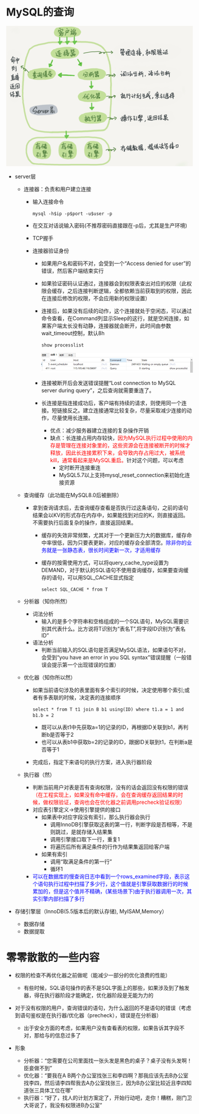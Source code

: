 # MySQL的查询

![0d2070e8f84c4801adbfa03bda1f98d9](MySQL的查询.assets/0d2070e8f84c4801adbfa03bda1f98d9.png)

- server层

  - 连接器：负责和用户建立连接

    - 输入连接命令

      ```shell
      mysql -h$ip -p$port -u$user -p
      ```

    - 在交互对话说输入密码(不推荐密码直接跟在-p后，尤其是生产环境)

    - TCP握手

    - 连接器验证身份

      - 如果用户名和密码不对，会受到一个“Access denied for user”的错误，然后客户端结束实行

      - 如果验证密码认证通过，连接器会到权限表查出对应的权限（此权限会缓存，之后连接判断逻辑，全都依赖当前获取到的权限，因此在连接后修改的权限，不会应用新的权限设置）

      - 连接后，如果没有后续的动作，这个连接就处于空闲态，可以通过命令查看，在Command列显示Sleep的这行，就是空闲连接，如果客户端太长没有动静，连接器就会断开，此时间由参数wait_timeout控制，默认8h

        ```mysql
        show processlist
        ```

        ![image-20200711103332113](MySQL的查询.assets/image-20200711103332113.png)

      - 连接被断开后会发送错误提醒“Lost connection to MySQL server during query”，之后查询就需要重连了。

      - 长连接是指连接成功后，客户端有持续的请求，则使用同一个连接。短链接反之。建立连接通常比较复杂，尽量采取减少连接的动作，尽量使用长连接。

        - 优点：减少服务器建立连接的复杂操作开销
        - 缺点：长连接占用内存较快，<font color="red">因为MySQL执行过程中使用的内存是管理在连接对象里的，这些资源会在连接被断开的时候才释放，因此长连接累积下来，会导致内存占用过大，被系统kill，通常看起来是MySQL重启。</font>针对这个问题，可以考虑
          - 定时断开连接重连
          - MySQL5.7以上支持mysql_reset_connection来初始化连接资源

  - 查询缓存（此功能在MySQL8.0后被删除）

    - 拿到查询请求后，去查询缓存查看是否执行过这条语句，之前的语句结果会以KV的形式存在内存中，如果能找到对应的K，则直接返回。不需要执行后面复杂的操作，直接返回结果。

      - 缓存的失效非常频繁，尤其对于一个更新压力大的数据库，缓存命中率很低，因为只要表更新，对应的缓存会全部清空。<font color="blue">除非你的业务就是一张静态表，很长时间更新一次，才适用缓存</font>

      - 缓存的按需使用方式，可以将query_cache_type设置为DEMAND，对于默认的SQL语句不使用查询缓存，如果要查询缓存的语句，可以用SQL_CACHE显式指定

        ```mysql
        select SQL_CACHE * from T
        ```

  - 分析器（知你所然）

    - 词法分析
      - 输入的是多个字符串和空格组成的一个SQL语句，MySQL需要识别其代表什么。比方说将T识别为“表名T”,将字段ID识别为“表名ID”
    - 语法分析
      - 判断当前输入的SQL语句是否满足MySQL语法，如果语句不对，会受到“you have an error in you SQL syntax”错误提醒（一般错误会提示第一个出现错误的位置）

  - 优化器（知你所以然）

    - 如果当前语句涉及的表里面有多个索引的时候，决定使用哪个索引;或者有多表联的时候，决定表的连接顺序

      ```mysql
      select * from T t1 join B b1 using(ID) where t1.a = 1 and b1.b = 2
      ```

      - 既可以从表t1中先获取a=1的记录的ID，再根据ID关联到b1，再判断b是否等于2
      - 也可以从表b1中获取b=2的记录的ID，跟据ID关联到t1，在判断a是否等于1

    - 完成后，指定下来语句的执行方案，进入执行器阶段

  - 执行器（然）

    - 判断当前用户对表是否有查询权限，没有的话会返回没有权限的错误<font color="red">（在工程实现上，如果没有命中缓存，会在查询缓存返回结果的时候，做权限验证，查询也会在优化器之前调用precheck验证权限）</font>
    - 对应表引擎定义->使用引擎提供的接口
      - 如果表中对应字段没有索引，那么执行器会执行
        - 调用InnoDB引擎获取这表的第一行，判断字段是否相等，不是则跳过，是就存储入结果集
        - 调用引擎接口取下一行，重复1
        - 将遍历后所有满足条件的行作为结果集返回给客户端
      - 如果有索引
        - 调用“取满足条件的第一行”
        - 循环1
    - <font color="blue">可以在数据库的慢查询日志中看到一个rows_examined字段，表示这个语句执行过程中扫描了多少行，这个值就是引擎获取数据行的时候累加的，但是这个值并不精确，(某些场景下)由于执行器调用一次，其实引擎内部扫描了多行</font>

- 存储引擎层（InnoDB(5.5版本后的默认存储), MyISAM,Memory）

  - 数据存储
  - 数据提取

# 零零散散的一些内容

- 权限的检查不再优化器之前做呢（能减少一部分的优化浪费的性能）
  - 有些时候，SQL语句操作的表不是SQL字面上的那些，如果涉及到了触发器，得在执行器阶段才能确定，优化器阶段是无能为力的
- 对于没有权限的用户，查询错误的语句，为什么返回的不是语句的错误（考虑到语句鉴权是在执行器/优化器（precheck），错误是在分析器）
  - 出于安全方面的考虑，如果用户没有查看表的权限，如果告诉其字段不对，那给与的信息过多了

- 形象
  - 分析器：“您需要在公司里面找一张头发是黑色的桌子？桌子没有头发啊！臣妾做不到”
  - 优化器：“要我在A B两个办公室找张三和李四啊？那我应该先去B办公室找李四，然后请李四帮我去A办公室找张三，因为B办公室比较近且李四知道张三具体工位在哪”
  - 执行器：“好了，找人的计划方案定了，开始行动吧，走你！糟糕，刚门卫大哥说了，我没有权限进B办公室”

